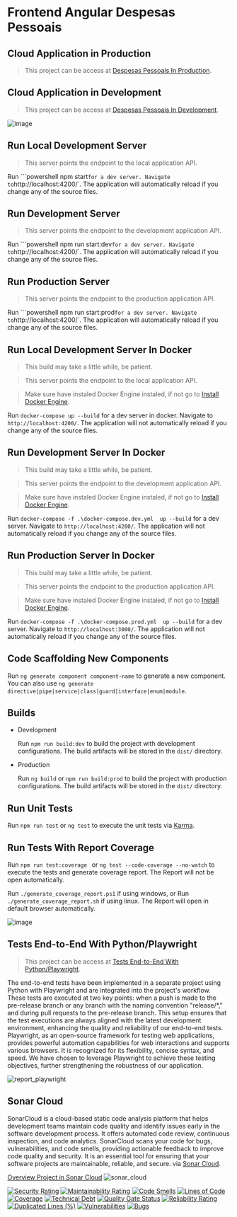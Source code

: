 # Frontend Angular Despesas Pessoais 

## Cloud Application in Production 

  > This project can be access at [Despesas Pessoais In Production](http://alexfariakof.com).

## Cloud Application in Development 

  > This project can be access at [Despesas Pessoais In Development](http://alexfariakof.com:4200).

![image](https://github.com/alexfariakof/despesas-frontend-angular/assets/42475620/9f614cb1-434f-4d26-a795-ae4ada0c571a)


## Run Local Development Server
  > This server points the endpoint to the local application API.

Run ```powershell npm start` for a dev server. Navigate to `http://localhost:4200/`. The application will automatically reload if you change any of the source files.

## Run Development Server
  > This server points the endpoint to the development application API.
> 
Run ```powershell npm run start:dev` for a dev server. Navigate to `http://localhost:4200/`. The application will automatically reload if you change any of the source files.

## Run Production Server
  > This server points the endpoint to the production application API.

Run ```powershell npm run start:prod` for a dev server. Navigate to `http://localhost:4200/`. The application will automatically reload if you change any of the source files.

## Run Local Development Server In Docker
  > This build may take a little while, be patient.

  > This server points the endpoint to the local application API.

  > Make sure have instaled Docker Engine instaled, if not go to [Install Docker Engine](https://docs.docker.com/engine/install/).

Run `docker-compose up --build` for a dev server in docker. Navigate to `http://localhost:4200/`. The application will not automatically reload if you change any of the source files.

## Run Development Server In Docker
  > This build may take a little while, be patient.

  > This server points the endpoint to the development application API.

  > Make sure have instaled Docker Engine instaled, if not go to [Install Docker Engine](https://docs.docker.com/engine/install/).

Run `docker-compose -f .\docker-compose.dev.yml  up --build` for a dev server. Navigate to `http://localhost:4200/`. The application will not automatically reload if you change any of the source files.

## Run Production Server In Docker
  > This build may take a little while, be patient.

  > This server points the endpoint to the production application API.

  > Make sure have instaled Docker Engine instaled, if not go to [Install Docker Engine](https://docs.docker.com/engine/install/).

Run `docker-compose -f .\docker-compose.prod.yml  up --build` for a dev server. Navigate to `http://localhost:3000/`. The application will not automatically reload if you change any of the source files.

## Code Scaffolding New Components

Run `ng generate component component-name` to generate a new component. You can also use `ng generate directive|pipe|service|class|guard|interface|enum|module`.

## Builds 

* Development
  
  Run `npm run build:dev` to build the project with development configurations. The build artifacts will be stored in the `dist/` directory.

* Production
  
  Run `ng build` or `npm run build:prod` to build the project with production configurations. The build artifacts will be stored in the `dist/` directory.

## Run Unit Tests

Run `npm run test` or  `ng test` to execute the unit tests via [Karma](https://karma-runner.github.io).

## Run Tests With Report Coverage

Run `npm run test:coverage ` or `ng test --code-coverage --no-watch` to execute the tests and generate coverage report. The Report will not be open automatically.

Run  `./generate_coverage_report.ps1` if using windows, or Run `./generate_coverage_report.sh` if using linux. The Report will open in default browser automatically.

![image](https://github.com/alexfariakof/despesas-frontend-angular/assets/42475620/4c113589-e49a-40eb-af94-673da9a43c27)

## Tests End-to-End With Python/Playwright
> This project can be access at [Tests End-to-End With Python/Playwright](https://github.com/alexfariakof/despesas-frontend-angular-tests-e2e).

The end-to-end tests have been implemented in a separate project using Python with Playwright and are integrated into the project's workflow. These tests are executed at two key points: when a push is made to the pre-release branch or any branch with the naming convention "release/*," and during pull requests to the pre-release branch. This setup ensures that the test executions are always aligned with the latest development environment, enhancing the quality and reliability of our end-to-end tests. Playwright, as an open-source framework for testing web applications, provides powerful automation capabilities for web interactions and supports various browsers. It is recognized for its flexibility, concise syntax, and speed. We have chosen to leverage Playwright to achieve these testing objectives, further strengthening the robustness of our application.

![report_playwright](https://github.com/alexfariakof/despesas-frontend-angular/assets/42475620/e99a0471-ce74-42b4-8fb9-2e03f6679f87)

## Sonar Cloud

SonarCloud is a cloud-based static code analysis platform that helps development teams maintain code quality and identify issues early in the software development process. It offers automated code review, continuous inspection, and code analytics. SonarCloud scans your code for bugs, vulnerabilities, and code smells, providing actionable feedback to improve code quality and security. It is an essential tool for ensuring that your software projects are maintainable, reliable, and secure. via [Sonar Cloud](https://sonarcloud.io/).

[Overview Project in Sonar Cloud](https://sonarcloud.io/project/overview?id=alexfariakof_despesas-frontend-angular) 
![sonar_cloud](https://github.com/alexfariakof/despesas-frontend-angular/assets/42475620/6001490b-74f5-4c28-a4d9-c16bd60f333b)

[![Security Rating](https://sonarcloud.io/api/project_badges/measure?project=alexfariakof_despesas-frontend-angular&metric=security_rating)](https://sonarcloud.io/summary/new_code?id=alexfariakof_despesas-frontend-angular) [![Maintainability Rating](https://sonarcloud.io/api/project_badges/measure?project=alexfariakof_despesas-frontend-angular&metric=sqale_rating)](https://sonarcloud.io/summary/new_code?id=alexfariakof_despesas-frontend-angular) [![Code Smells](https://sonarcloud.io/api/project_badges/measure?project=alexfariakof_despesas-frontend-angular&metric=code_smells)](https://sonarcloud.io/summary/new_code?id=alexfariakof_despesas-frontend-angular) [![Lines of Code](https://sonarcloud.io/api/project_badges/measure?project=alexfariakof_despesas-frontend-angular&metric=ncloc)](https://sonarcloud.io/summary/new_code?id=alexfariakof_despesas-frontend-angular) [![Coverage](https://sonarcloud.io/api/project_badges/measure?project=alexfariakof_despesas-frontend-angular&metric=coverage)](https://sonarcloud.io/summary/new_code?id=alexfariakof_despesas-frontend-angular) [![Technical Debt](https://sonarcloud.io/api/project_badges/measure?project=alexfariakof_despesas-frontend-angular&metric=sqale_index)](https://sonarcloud.io/summary/new_code?id=alexfariakof_despesas-frontend-angular) [![Quality Gate Status](https://sonarcloud.io/api/project_badges/measure?project=alexfariakof_despesas-frontend-angular&metric=alert_status)](https://sonarcloud.io/summary/new_code?id=alexfariakof_despesas-frontend-angular) [![Reliability Rating](https://sonarcloud.io/api/project_badges/measure?project=alexfariakof_despesas-frontend-angular&metric=reliability_rating)](https://sonarcloud.io/summary/new_code?id=alexfariakof_despesas-frontend-angular) [![Duplicated Lines (%)](https://sonarcloud.io/api/project_badges/measure?project=alexfariakof_despesas-frontend-angular&metric=duplicated_lines_density)](https://sonarcloud.io/summary/new_code?id=alexfariakof_despesas-frontend-angular) [![Vulnerabilities](https://sonarcloud.io/api/project_badges/measure?project=alexfariakof_despesas-frontend-angular&metric=vulnerabilities)](https://sonarcloud.io/summary/new_code?id=alexfariakof_despesas-frontend-angular) [![Bugs](https://sonarcloud.io/api/project_badges/measure?project=alexfariakof_despesas-frontend-angular&metric=bugs)](https://sonarcloud.io/summary/new_code?id=alexfariakof_despesas-frontend-angular)

